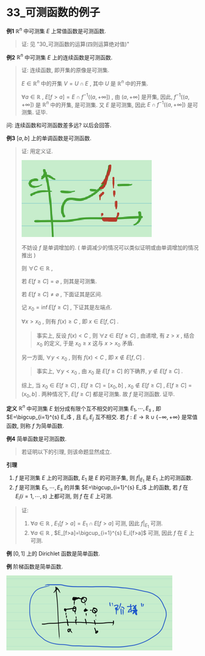 # 33_可测函数的例子

**例1** $\mathbb{R}^n$ 中可测集 $E$ 上常值函数是可测函数.

> 证: 见 "30_可测函数的运算(四则运算绝对值)"

**例2** $\mathbb{R}^n$ 中可测集 $E$ 上的连续函数是可测函数.

> 证: 连续函数, 即开集的原像是可测集.
>
> $E\in \mathbb{R}^n$ 中的开集 $V=U\cap E$ , 其中 $U$ 是 $\mathbb{R}^n$ 中的开集.
>
> $\forall a\in \mathbb{R}$ , $E[f>a]=E\cap f^{-1}((a,+\infty])$ , 由 $(a,+\infty]$ 是开集, 因此, $f^{-1}((a,+\infty])$ 是 $\mathbb{R}^n$ 中的开集, 是可测集. 又 $E$ 是可测集, 因此 $E\cap f^{-1}((a,+\infty])$ 是可测集. 证毕.

问: 连续函数和可测函数差多远? 以后会回答.

**例3** $[a,b]$ 上的单调函数是可测函数.

> 证: 用定义证.
>
> ![image-20211224000400974](33_可测函数的例子.assets/image-20211224000400974.png)
>
> 不妨设 $f$ 是单调增加的. ( 单调减少的情况可以类似证明或由单调增加的情况推出 )
>
> 则 $\forall C\in \mathbb{R}$ , 
>
> 若 $E[f\ge C]=\varnothing$ , 则其是可测集.
>
> 若 $E[f\ge C]\ne \varnothing$ , 下面证其是区间.
>
> 记 $x_0=\inf E[f\ge C]$ , 下证其是左端点.
>
> $\forall x>x_0$ , 则有 $f(x)\ge C$ , 即 $x\in E[f,C]$ . 
>
> > 事实上, 反设 $f(x)<C$ , 则 $\forall z\in E[f\ge C]$ , 由递增, 有 $z>x$ , 结合 $x_0$ 的定义, 于是 $x_0\ge x$ 这与 $x>x_0$ 矛盾.
>
> 另一方面, $\forall y<x_0$ , 则有 $f(x)<C$ , 即 $x\notin E[f,C]$ . 
>
> > 事实上, $\forall y<x_0$ , 由 $x_0$ 是 $E[f\ge C]$ 的下确界, $y\notin E[f\ge C]$ .
>
>  综上, 当 $x_0\in E[f\ge C]$ , $E[f\ge C]=[x_0,b]$ ,  $x_0\notin E[f\ge C]$ , $E[f\ge C]=(x_0,b]$ . 两种情况下, $E[f\ge C]$ 都是可测集. 故 $f$ 是可测函数. 证毕.

**定义** $\mathbb{R}^n$ 中可测集 $E$ 划分成有限个互不相交的可测集 $E_1, \cdots, E_s$ , 即 $E=\bigcup_{i=1}^{s} E_i$ , 且 $E_i,E_j$ 互不相交. 若 $f:E\to \mathbb{R}\cup \{-\infty,+\infty \}$ 是常值函数, 则称 $f$ 为简单函数.

**例4** 简单函数是可测函数.

> 若证明以下的引理, 则该命题显然成立.

**引理** 

1. $f$ 是可测集 $E$ 上的可测函数, $E_1$ 是 $E$ 的可测子集, 则 $f|_{E_1}$ 是 $E_1$ 上的可测函数.
2. $f$ 是可测集 $E_1,\cdots,E_s$ 的并集 $E=\bigcup_{i=1}^{s} E_i$ 上的函数, 若 $f$ 在 $E_i (i=1,\cdots,s)$ 上都可测, 则 $f$ 在 $E$ 上可测.

> 证: 
>
> 1. $\forall a\in \mathbb{R}$ , $E_1[f>a]=E_1\cap E[f>a]$ 可测, 因此 $f|_{E_1}$ 可测.
> 2. $\forall a\in \mathbb{R}$ , $E_[f>a]=\bigcup_{i=1}^{s} E_i[f>a]$ 可测, 因此 $f$ 在 $E$ 上可测.

**例** $[0,1]$ 上的 Dirichlet 函数是简单函数.

**例** 阶梯函数是简单函数.

![image-20211224095806511](33_可测函数的例子.assets/image-20211224095806511.png)


